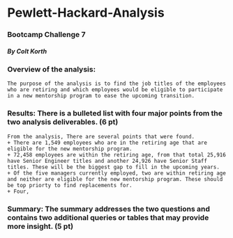 # Pewlett-Hackard-Analysis
### Bootcamp Challenge 7
##### By Colt Korth

### Overview of the analysis:
    The purpose of the analysis is to find the job titles of the employees who are retiring and which employees would be eligible to participate in a new mentorship program to ease the upcoming transition. 


### Results: There is a bulleted list with four major points from the two analysis deliverables. (6 pt)
    From the analysis, There are several points that were found. 
    + There are 1,549 employees who are in the retiring age that are eligible for the new mentorship program.
    + 72,458 employees are within the retiring age, from that total 25,916 have Senior Engineer titles and another 24,926 have Senior Staff titles. These will be the biggest gap to fill in the upcoming years.
    + Of the five managers currently employed, two are within retiring age and neither are eligible for the new mentorship program. These should be top priorty to find replacements for. 
    + Four,


### Summary: The summary addresses the two questions and contains two additional queries or tables that may provide more insight. (5 pt)
